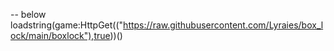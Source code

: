 -- below
loadstring(game:HttpGet(("https://raw.githubusercontent.com/Lyraies/box_lock/main/boxlock"),true))()
